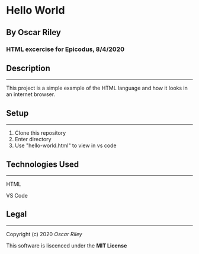 # Hello World

## By Oscar Riley

### HTML excercise for Epicodus, 8/4/2020

## Description
-------
This project is a simple example of the HTML language and how it looks in an internet browser.

## Setup
-----
1. Clone this repository
2. Enter directory
3. Use "hello-world.html" to view in vs code

## Technologies Used
----
HTML

VS Code

## Legal
---
Copyright (c) 2020 *Oscar Riley*

This software is liscenced under the **MIT License**
